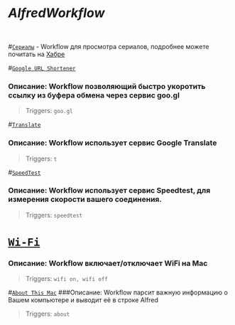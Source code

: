 # *AlfredWorkflow*
</br>

#[`Сериалы`](https://github.com/kochemasov/AlfredWorkflow/raw/master/Сериалы.alfredworkflow) - Workflow для просмотра сериалов, подробнее можете почитать на [Хабре](https://habrahabr.ru/post/305346/)


#[`Google URL Shortener`](https://github.com/kochemasov/AlfredWorkflow/raw/master/Google%20URL%20Shortener.alfredworkflow)
### Описание: Workflow позволяющий быстро укоротить ссылку из буфера обмена через сервис goo.gl
> Triggers: `goo.gl`


#[`Translate`](https://github.com/kochemasov/AlfredWorkflow/raw/master/Translate.alfredworkflow)
### Описание: Workflow использует сервис Google Translate
> Triggers: `t`

#[`SpeedTest`](https://github.com/kochemasov/AlfredWorkflow/raw/master/SpeedTest.alfredworkflow)
### Описание: Workflow использует сервис Speedtest, для измерения скорости вашего соединения. 
> Triggers: `speedtest`

# [`Wi-Fi`](https://github.com/kochemasov/AlfredWorkflow/raw/master/Wi-Fi.alfredworkflow)
### Описание: Workflow включает/отключает WiFi на Mac
> Triggers: `wifi on, wifi off`

#[`About This Mac`](https://github.com/kochemasov/AlfredWorkflow/raw/master/About%20This%20Mac.alfredworkflow)
###Описание: Workflow парсит важную информацию о Вашем компьютере и выводит её в строке Alfred
> Triggers: `about`
